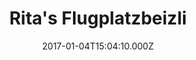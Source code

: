 ---
title: Rita's Flugplatzbeizli
date: 2017-01-04T15:04:10.000Z
imageUrl: /img/news/test.jpg
description: >-
  Um das Wohl unserer Gäste sorgt sich Rita Mathys. Vom Restaurant aus haben sie die Möglichkeit, das fliegerische Treiben auf dem Rollfeld und der Piste zu beobachten.
image: /img/news/test.jpg
buttons:
  - title: Webseite
    url: http://www.flugplatzbeizli.com/
    cta: true
---